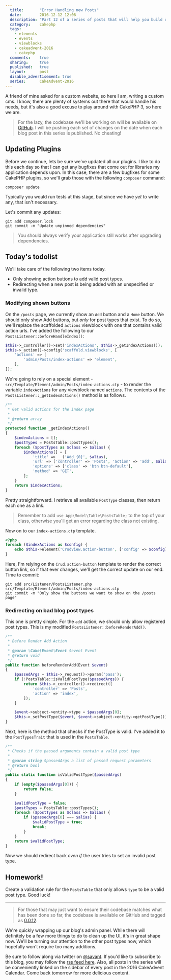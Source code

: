 ```yaml
---
  title:       "Error Handling new Posts"
  date:        2016-12-12 12:06
  description: "Part 12 of a series of posts that will help you build out a personal CMS"
  category:    cakephp
  tags:
    - elements
    - events
    - viewblocks
    - cakeadvent-2016
    - cakephp
  comments:    true
  sharing:     true
  published:   true
  layout:      post
  disable_advertisement: true
  series:      CakeAdvent-2016
---
```


A friend of mine asked for a custom website, so here I am, writing a custom cms. I know, there are plenty of systems out there that would handle his needs, but it's also a good excuse to play around with CakePHP 3, so here we are.

> For the lazy, the codebase we'll be working on will be available on [GitHub](https://github.com/josegonzalez/cakeadvent-2016). I will be pushing each set of changes on the date when each blog post in this series is published. No cheating!

## Updating Plugins

Before we continue, lets be sure we've updated all our plugins. I like to do this each day so that I can get any bugfixes that come out for libraries my application depends upon. In this case, there are a few bugfixes for some CakePHP plugins, so we'll grab those with the following `composer` command:

```shell
composer update
```

Typically you would run tests at this stage, but since we have _yet_ to write any, that isn't necessary.

Let's commit any updates:

```shell
git add composer.lock
git commit -m "Update unpinned dependencies"
```

> You should always verify your application still works after upgrading dependencies.

## Today's todolist

We'll take care of the following two items today.

- Only showing action buttons to add valid post types.
- Redirecting when a new post is being added with an unspecified or invalid type.

### Modifying shown buttons

On the `/posts` page, we currently show an `Add` button and a `Home` button. We should only show Add buttons, but *only* for post types that exist. To do so, we'll replace the scaffolded `actions` viewblock with one that contains valid action urls. I've added the following to our `PostsListener::beforeHandleIndex()`:

```php
$this->_controller()->set('indexActions', $this->_getIndexActions());
$this->_action()->config('scaffold.viewblocks', [
    'actions' => [
        'admin/Posts/index-actions' => 'element',
    ],
]);
```

We're going to rely on a special element - `src/Template/Element/admin/Posts/index-actions.ctp` - to render the variable `indexActions` for any viewblock named `actions`. The contents of the `PostsListener::_getIndexActions()` method is as follows.

```php
/**
 * Get valid actions for the index page
 *
 * @return array
 */
protected function _getIndexActions()
{
    $indexActions = [];
    $postTypes = PostsTable::postTypes();
    foreach ($postTypes as $class => $alias) {
        $indexActions[] = [
            'title' => __('Add {0}', $alias),
            'url' => ['controller' => 'Posts', 'action' => 'add', $alias],
            'options' => ['class' => 'btn btn-default'],
            'method' => 'GET',
        ];
    }
    return $indexActions;
}
```

Pretty straightforward. I retrieve all available `PostType` classes, then return each one as a link.

> Remember to add `use App\Model\Table\PostsTable;` to the top of your class, otherwise you'll get an error regarding the class not existing.

Now on to our `index-actions.ctp` template.

```php
<?php
foreach ($indexActions as $config) {
    echo $this->element('CrudView.action-button', ['config' => $config]);
}
```

Here, I'm relying on the `Crud.action-button` template to render the correct button link, so if that ever changes, we'll get the correct update on our end. Time to commit:

```shell
git add src/Listener/PostsListener.php src/Template/Element/admin/Posts/index-actions.ctp
git commit -m "Only show the buttons we want to show on the /posts page"
```

### Redirecting on bad blog post types

This one is pretty simple. For the `add` action, we should only allow registered post types. This is my modified `PostsListener::beforeRenderAdd()`.

```php
/**
 * Before Render Add Action
 *
 * @param \Cake\Event\Event $event Event
 * @return void
 */
public function beforeRenderAdd(Event $event)
{
    $passedArgs = $this->_request()->param('pass');
    if (!PostsTable::isValidPostType($passedArgs)) {
        return $this->_controller()->redirect([
            'controller' => 'Posts',
            'action' => 'index',
        ]);
    }

    $event->subject->entity->type = $passedArgs[0];
    $this->_setPostType($event, $event->subject->entity->getPostType());
}
```

Next, here is the method that checks if the PostType is valid. I've added it to the `PostTypesTrait` that is used in the `PostsTable`.

```php
/**
 * Checks if the passed arguments contain a valid post type
 *
 * @param string $passedArgs a list of passed request parameters
 * @return bool
 */
public static function isValidPostType($passedArgs)
{
    if (empty($passedArgs[0])) {
        return false;
    }

    $validPostType = false;
    $postTypes = PostsTable::postTypes();
    foreach ($postTypes as $class => $alias) {
        if ($passedArgs[0] === $alias) {
            $validPostType = true;
            break;
        }
    }
    return $validPostType;
}
```

Now we should redirect back *even if* the user tries to set an invalid post type.


## Homework!

Create a validation rule for the `PostsTable` that only allows `type` to be a valid post type. Good luck!

---

> For those that may just want to ensure their codebase matches what has been done so far, the codebase is available on GitHub and tagged as [0.0.12](https://github.com/josegonzalez/cakeadvent-2016/tree/0.0.12).


We're quickly wrapping up our blog's admin panel. While there will definitely be a few more things to do to clean up the UI, it's in great shape now. We'll be turning our attention to the other post types now, which hopefully won't require too many additions.

Be sure to follow along via twitter on [@savant](https://twitter.com/savant). If you'd like to subscribe to this blog, you may follow the [rss feed here](/atom.xml). Also, all posts in the series will be conveniently linked on the sidebar of every post in the 2016 CakeAdvent Calendar. Come back tomorrow for more delicious content.
